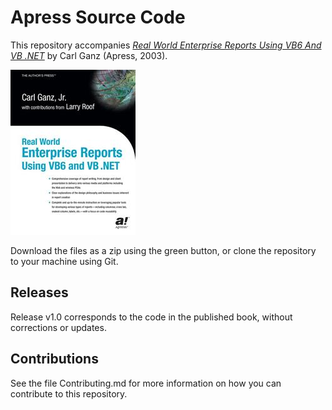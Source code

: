 # Apress Source Code

This repository accompanies [*Real World Enterprise Reports Using VB6 And VB .NET*](http://www.apress.com/9781590590645) by Carl Ganz (Apress, 2003).

![Cover image](9781590590645.jpg)

Download the files as a zip using the green button, or clone the repository to your machine using Git.

## Releases

Release v1.0 corresponds to the code in the published book, without corrections or updates.

## Contributions

See the file Contributing.md for more information on how you can contribute to this repository.
